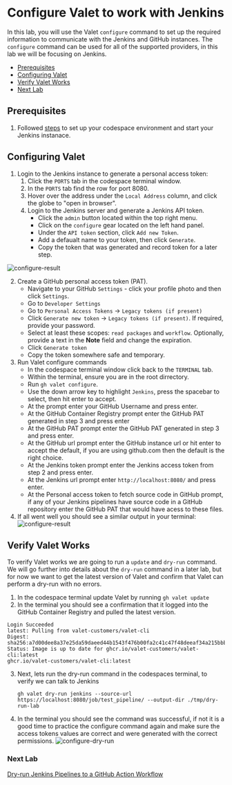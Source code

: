 # Configure Valet to work with Jenkins

In this lab, you will use the Valet `configure` command to set up the required information to communicate with the Jenkins and GitHub instances. The `configure` command can be used for all of the supported providers, in this lab we will be focusing on Jenkins.

- [Prerequisites](#prerequisites)
- [Configuring Valet](#configuring-valet)
- [Verify Valet Works](#verify-valet-works)
- [Next Lab](#next-lab)

## Prerequisites

1. Followed [steps](../Jenkins#readme) to set up your codespace environment and start your Jenkins instanace.

## Configuring Valet

1. Login to the Jenkins instance to generate a personal access token:
   1. Click the `PORTS` tab in the codespace terminal window.
   2. In the `PORTS` tab find the row for port 8080.
   3. Hover over the address under the `Local Address` column, and click the globe to "open in browser".
   4. Login to the Jenkins server and generate a Jenkins API token.
      - Click the `admin` button located within the top right menu.
      - Click on the `configure` gear located on the left hand panel.
      - Under the `API token` section, click `Add new Token`.
      - Add a defaualt name to your token, then click `Generate`.
      - Copy the token that was generated and record token for a later step.

![configure-result](https://user-images.githubusercontent.com/19557880/184041667-d06cb7f2-a885-474e-b728-7567314aeaf3.png)

2. Create a GitHub personal access token (PAT).
    - Navigate to your GitHub `Settings` - click your profile photo and then click `Settings`.
    - Go to `Developer Settings`
    - Go to `Personal Access Tokens` -> `Legacy tokens (if present)`
    - Click `Generate new token` -> `Legacy tokens (if present)`. If required, provide your password.
    - Select at least these scopes: `read packages` and `workflow`. Optionally, provide a text in the **Note** field and change the expiration.
    - Click `Generate token`
    - Copy the token somewhere safe and temporary.
3. Run Valet configure commands
   - In the codespace terminal window click back to the `TERMINAL` tab.
   - Within the terminal, ensure you are in the root dirrectory.
   - Run `gh valet configure`.
   - Use the down arrow key to highlight `Jenkins`, press the spacebar to select, then hit enter to accept.
   - At the prompt enter your GitHub Username and press enter.
   - At the GitHub Container Registry prompt enter the GitHub PAT generated in step 3 and press enter
   - At the GitHub PAT prompt enter the GitHub PAT generated in step 3 and press enter.
   - At the GitHub url prompt enter the GitHub instance url or hit enter to accept the default, if you are using github.com then the default is the right choice.
   - At the Jenkins token prompt enter the Jenkins access token from step 2 and press enter.
   - At the Jenkins url prompt enter `http://localhost:8080/` and press enter.
   - At the Personal access token to fetch source code in GitHub prompt, if any of your Jenkins pipelines have source code in a GitHub repository enter the GitHub PAT that would have acess to these files.
4. If all went well you should see a similar output in your terminal:
![configure-result](https://user-images.githubusercontent.com/19557880/184041328-ce54ea22-b0cd-4c84-b02c-10ad7b09ad89.png)

## Verify Valet Works

To verify Valet works we are going to run a `update` and `dry-run` command.  We will go further into details about the `dry-run` command in a later lab, but for now we want to get the latest version of Valet and confirm that Valet can perform a dry-run with no errors.

1. In the codespace terminal update Valet by running `gh valet update`
2. In the terminal you should see a confirmation that it logged into the GitHub Container Registry and pulled the latest version.

  ```
  Login Succeeded
  latest: Pulling from valet-customers/valet-cli
  Digest: sha256:a7d00dee8a37e25da59daeed44b1543f476b00fa2c41c47f48deeaf34a215bbb
  Status: Image is up to date for ghcr.io/valet-customers/valet-cli:latest
  ghcr.io/valet-customers/valet-cli:latest
  ```

 3. Next, lets run the dry-run command in the codespaces terminal, to verify we can talk to Jenkins

    ```
    gh valet dry-run jenkins --source-url https://localhost:8080/job/test_pipeline/ --output-dir ./tmp/dry-run-lab
    ```

 4. In the terminal you should see the command was successful, if not it is a good time to practice the configure command again and make sure the access tokens values are correct and were generated with the correct permissions.
  ![configure-dry-run](https://user-images.githubusercontent.com/19557880/184255620-8e9b120e-5de0-41df-9cb6-c52028de3b0f.png)

### Next Lab

[Dry-run Jenkins Pipelines to a GitHub Action Workflow](../Jenkins/valet-dry-run-lab.md)

